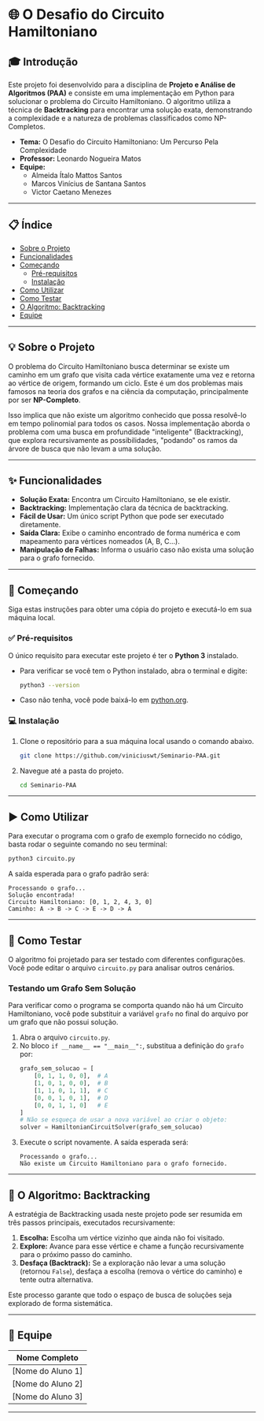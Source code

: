 # 🌐 O Desafio do Circuito Hamiltoniano

## 🎓 Introdução

Este projeto foi desenvolvido para a disciplina de **Projeto e Análise de Algoritmos (PAA)** e consiste em uma implementação em Python para solucionar o problema do Circuito Hamiltoniano. O algoritmo utiliza a técnica de **Backtracking** para encontrar uma solução exata, demonstrando a complexidade e a natureza de problemas classificados como NP-Completos.

- **Tema:** O Desafio do Circuito Hamiltoniano: Um Percurso Pela Complexidade
- **Professor:** Leonardo Nogueira Matos
- **Equipe:**
  - Almeida Ítalo Mattos Santos
  - Marcos Vinícius de Santana Santos
  - Victor Caetano Menezes

---

## 📋 Índice

- [Sobre o Projeto](#-sobre-o-projeto)
- [Funcionalidades](#-funcionalidades)
- [Começando](#-começando)
  - [Pré-requisitos](#-pré-requisitos)
  - [Instalação](#-instalação)
- [Como Utilizar](#️-como-utilizar)
- [Como Testar](#-como-testar)
- [O Algoritmo: Backtracking](#-o-algoritmo-backtracking)
- [Equipe](#-equipe)

---

## 💡 Sobre o Projeto

O problema do Circuito Hamiltoniano busca determinar se existe um caminho em um grafo que visita cada vértice exatamente uma vez e retorna ao vértice de origem, formando um ciclo. Este é um dos problemas mais famosos na teoria dos grafos e na ciência da computação, principalmente por ser **NP-Completo**.

Isso implica que não existe um algoritmo conhecido que possa resolvê-lo em tempo polinomial para todos os casos. Nossa implementação aborda o problema com uma busca em profundidade "inteligente" (Backtracking), que explora recursivamente as possibilidades, "podando" os ramos da árvore de busca que não levam a uma solução.

---

## ✨ Funcionalidades

- **Solução Exata:** Encontra um Circuito Hamiltoniano, se ele existir.
- **Backtracking:** Implementação clara da técnica de backtracking.
- **Fácil de Usar:** Um único script Python que pode ser executado diretamente.
- **Saída Clara:** Exibe o caminho encontrado de forma numérica e com mapeamento para vértices nomeados (A, B, C...).
- **Manipulação de Falhas:** Informa o usuário caso não exista uma solução para o grafo fornecido.

---

## 🚀 Começando

Siga estas instruções para obter uma cópia do projeto e executá-lo em sua máquina local.

### ✅ Pré-requisitos

O único requisito para executar este projeto é ter o **Python 3** instalado.

- Para verificar se você tem o Python instalado, abra o terminal e digite:
  ```sh
  python3 --version
  ```
- Caso não tenha, você pode baixá-lo em [python.org](https://www.python.org/downloads/).

### 💻 Instalação

1.  Clone o repositório para a sua máquina local usando o comando abaixo.

    ```sh
    git clone https://github.com/viniciuswt/Seminario-PAA.git
    ```
2.  Navegue até a pasta do projeto.
    ```sh
    cd Seminario-PAA
    ```

---

## ▶️ Como Utilizar

Para executar o programa com o grafo de exemplo fornecido no código, basta rodar o seguinte comando no seu terminal:

```sh
python3 circuito.py
```

A saída esperada para o grafo padrão será:

```
Processando o grafo...
Solução encontrada!
Circuito Hamiltoniano: [0, 1, 2, 4, 3, 0]
Caminho: A -> B -> C -> E -> D -> A
```

---

## 🧪 Como Testar

O algoritmo foi projetado para ser testado com diferentes configurações. Você pode editar o arquivo `circuito.py` para analisar outros cenários.

### Testando um Grafo Sem Solução

Para verificar como o programa se comporta quando não há um Circuito Hamiltoniano, você pode substituir a variável `grafo` no final do arquivo por um grafo que não possui solução.

1.  Abra o arquivo `circuito.py`.
2.  No bloco `if __name__ == "__main__":`, substitua a definição do `grafo` por:
    ```python
    grafo_sem_solucao = [
        [0, 1, 1, 0, 0],  # A
        [1, 0, 1, 0, 0],  # B
        [1, 1, 0, 1, 1],  # C
        [0, 0, 1, 0, 1],  # D
        [0, 0, 1, 1, 0]   # E
    ]
    # Não se esqueça de usar a nova variável ao criar o objeto:
    solver = HamiltonianCircuitSolver(grafo_sem_solucao)
    ```
3.  Execute o script novamente. A saída esperada será:
    ```
    Processando o grafo...
    Não existe um Circuito Hamiltoniano para o grafo fornecido.
    ```

---

## 🤖 O Algoritmo: Backtracking

A estratégia de Backtracking usada neste projeto pode ser resumida em três passos principais, executados recursivamente:

1.  **Escolha:** Escolha um vértice vizinho que ainda não foi visitado.
2.  **Explore:** Avance para esse vértice e chame a função recursivamente para o próximo passo do caminho.
3.  **Desfaça (Backtrack):** Se a exploração não levar a uma solução (retornou `False`), desfaça a escolha (remova o vértice do caminho) e tente outra alternativa.

Este processo garante que todo o espaço de busca de soluções seja explorado de forma sistemática.

---

## 👥 Equipe

| Nome Completo        |
| -------------------- |
| [Nome do Aluno 1]    |
| [Nome do Aluno 2]    |
| [Nome do Aluno 3]    |

---